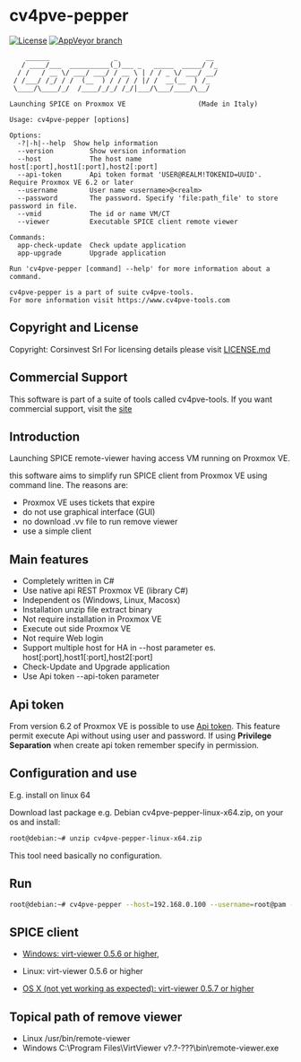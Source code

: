 # cv4pve-pepper

[![License](https://img.shields.io/github/license/Corsinvest/cv4pve-pepper.svg)](LICENSE.md) [![AppVeyor branch](https://img.shields.io/appveyor/ci/franklupo/cv4pve-pepper/master.svg)](https://ci.appveyor.com/project/franklupo/cv4pve-pepper)

```text
    ______                _                      __
   / ____/___  __________(_)___ _   _____  _____/ /_
  / /   / __ \/ ___/ ___/ / __ \ | / / _ \/ ___/ __/
 / /___/ /_/ / /  (__  ) / / / / |/ /  __(__  ) /_
 \____/\____/_/  /____/_/_/ /_/|___/\___/____/\__/

Launching SPICE on Proxmox VE                  (Made in Italy)

Usage: cv4pve-pepper [options]

Options:
  -?|-h|--help  Show help information
  --version         Show version information
  --host            The host name host[:port],host1[:port],host2[:port]
  --api-token       Api token format 'USER@REALM!TOKENID=UUID'. Require Proxmox VE 6.2 or later
  --username        User name <username>@<realm>
  --password        The password. Specify 'file:path_file' to store password in file.
  --vmid            The id or name VM/CT
  --viewer          Executable SPICE client remote viewer

Commands:
  app-check-update  Check update application
  app-upgrade       Upgrade application

Run 'cv4pve-pepper [command] --help' for more information about a command.

cv4pve-pepper is a part of suite cv4pve-tools.
For more information visit https://www.cv4pve-tools.com
```

## Copyright and License

Copyright: Corsinvest Srl
For licensing details please visit [LICENSE.md](LICENSE.md)

## Commercial Support

This software is part of a suite of tools called cv4pve-tools. If you want commercial support, visit the [site](https://www.cv4pve-tools.com)

## Introduction

Launching SPICE remote-viewer having access VM running on Proxmox VE.

this software aims to simplify run SPICE client from Proxmox VE using command line. The reasons are:

* Proxmox VE uses tickets that expire
* do not use graphical interface (GUI)
* no download .vv file to run remove viewer
* use a simple client

## Main features

* Completely written in C#
* Use native api REST Proxmox VE (library C#)
* Independent os (Windows, Linux, Macosx)
* Installation unzip file extract binary
* Not require installation in Proxmox VE
* Execute out side Proxmox VE
* Not require Web login
* Support multiple host for HA in --host parameter es. host[:port],host1[:port],host2[:port]
* Check-Update and Upgrade application
* Use Api token --api-token parameter

## Api token

From version 6.2 of Proxmox VE is possible to use [Api token](https://pve.proxmox.com/pve-docs/pveum-plain.html).
This feature permit execute Api without using user and password.
If using **Privilege Separation** when create api token remember specify in permission.

## Configuration and use

E.g. install on linux 64

Download last package e.g. Debian cv4pve-pepper-linux-x64.zip, on your os and install:

```sh
root@debian:~# unzip cv4pve-pepper-linux-x64.zip
```

This tool need basically no configuration.

## Run

```sh
root@debian:~# cv4pve-pepper --host=192.168.0.100 --username=root@pam --password=fagiano --vmid 100 --viewer path-spice-viewer
```

## SPICE client

* [Windows: virt-viewer 0.5.6 or higher,](http://www.spice-space.org/download.html)

* Linux: virt-viewer 0.5.6 or higher

* [OS X (not yet working as expected): virt-viewer 0.5.7 or higher](https://www.spice-space.org/osx-client.html)

## Topical path of remove viewer

* Linux /usr/bin/remote-viewer
* Windows C:\Program Files\VirtViewer v?.?-???\bin\remote-viewer.exe
